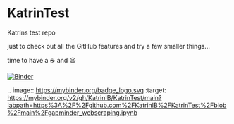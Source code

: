 # KatrinTest
Katrins test repo

just to check out all the GitHub features and try a few smaller things...

time to have a ☕ and 😃



[![Binder](https://mybinder.org/badge_logo.svg)](https://mybinder.org/v2/gh/KatrinIB/KatrinTest/main?labpath=https%3A%2F%2Fgithub.com%2FKatrinIB%2FKatrinTest%2Fblob%2Fmain%2Fgapminder_webscraping.ipynb)


.. image:: https://mybinder.org/badge_logo.svg
 :target: https://mybinder.org/v2/gh/KatrinIB/KatrinTest/main?labpath=https%3A%2F%2Fgithub.com%2FKatrinIB%2FKatrinTest%2Fblob%2Fmain%2Fgapminder_webscraping.ipynb
